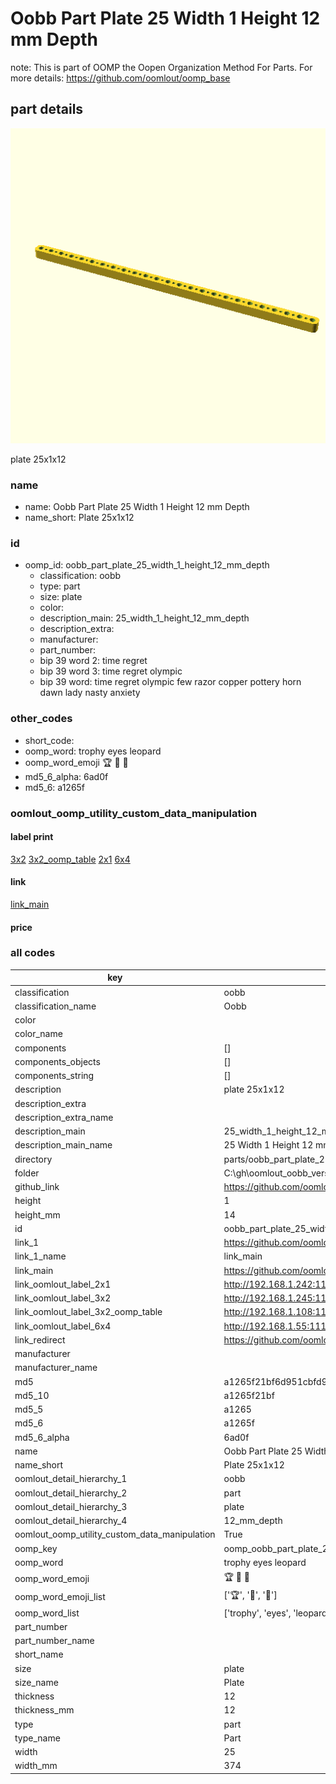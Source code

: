 # Oobb Part Plate 25 Width 1 Height 12 mm Depth  

note: This is part of OOMP the Oopen Organization Method For Parts. For more details: https://github.com/oomlout/oomp_base

##  part details
  

[![](3dpr.png)](3dpr.png)

plate 25x1x12



### name
* name: Oobb Part Plate 25 Width 1 Height 12 mm Depth
* name_short: Plate 25x1x12 
### id
* oomp_id: oobb_part_plate_25_width_1_height_12_mm_depth
  * classification: oobb
  * type: part
  * size: plate
  * color: 
  * description_main: 25_width_1_height_12_mm_depth
  * description_extra: 
  * manufacturer: 
  * part_number: 
  * bip 39 word 2: time regret
  * bip 39 word 3: time regret olympic
  * bip 39 word: time regret olympic few razor copper pottery horn dawn lady nasty anxiety

### other_codes
* short_code: 
* oomp_word: trophy eyes leopard
* oomp_word_emoji :trophy: :eyes: :leopard:
* md5_6_alpha: 6ad0f
* md5_6: a1265f






### oomlout_oomp_utility_custom_data_manipulation
#### label print
[3x2](http://192.168.1.245:1112/?label=oomp%206ad0f)
[3x2_oomp_table](http://192.168.1.108:1112/?label=oomp%206ad0f)
[2x1](http://192.168.1.242:1112/?label=oomp%206ad0f)
[6x4](http://192.168.1.55:1112/?label=oomp%206ad0f)    

#### link

[link_main](https://github.com/oomlout/oomlout_oobb_version_4_generated_parts/tree/main/navigation_oomp/oobb/part/plate/25_width_1_height_12_mm_depth/part)                              

#### price







### all codes 
| key | value |  
| --- | --- |  
| classification | oobb |  
| classification_name | Oobb |  
| color |  |  
| color_name |  |  
| components | [] |  
| components_objects | [] |  
| components_string | [] |  
| description | plate 25x1x12 |  
| description_extra |  |  
| description_extra_name |  |  
| description_main | 25_width_1_height_12_mm_depth |  
| description_main_name | 25 Width 1 Height 12 mm Depth |  
| directory | parts/oobb_part_plate_25_width_1_height_12_mm_depth |  
| folder | C:\gh\oomlout_oobb_version_4_generated_parts\parts\oobb_part_plate_25_width_1_height_12_mm_depth |  
| github_link | https://github.com/oomlout/oomlout_oomp_part_src/tree/main/parts/oobb_part_plate_25_width_1_height_12_mm_depth |  
| height | 1 |  
| height_mm | 14 |  
| id | oobb_part_plate_25_width_1_height_12_mm_depth |  
| link_1 | https://github.com/oomlout/oomlout_oobb_version_4_generated_parts/tree/main/navigation_oomp/oobb/part/plate/25_width_1_height_12_mm_depth/part |  
| link_1_name | link_main |  
| link_main | https://github.com/oomlout/oomlout_oobb_version_4_generated_parts/tree/main/navigation_oomp/oobb/part/plate/25_width_1_height_12_mm_depth/part |  
| link_oomlout_label_2x1 | http://192.168.1.242:1112/?label=oomp%206ad0f |  
| link_oomlout_label_3x2 | http://192.168.1.245:1112/?label=oomp%206ad0f |  
| link_oomlout_label_3x2_oomp_table | http://192.168.1.108:1112/?label=oomp%206ad0f |  
| link_oomlout_label_6x4 | http://192.168.1.55:1112/?label=oomp%206ad0f |  
| link_redirect | https://github.com/oomlout/oomlout_oobb_version_4_generated_parts/tree/main/parts/oobb_plate_25_01_12 |  
| manufacturer |  |  
| manufacturer_name |  |  
| md5 | a1265f21bf6d951cbfd9555934ad2f12 |  
| md5_10 | a1265f21bf |  
| md5_5 | a1265 |  
| md5_6 | a1265f |  
| md5_6_alpha | 6ad0f |  
| name | Oobb Part Plate 25 Width 1 Height 12 mm Depth |  
| name_short | Plate 25x1x12  |  
| oomlout_detail_hierarchy_1 | oobb |  
| oomlout_detail_hierarchy_2 | part |  
| oomlout_detail_hierarchy_3 | plate |  
| oomlout_detail_hierarchy_4 | 12_mm_depth |  
| oomlout_oomp_utility_custom_data_manipulation | True |  
| oomp_key | oomp_oobb_part_plate_25_width_1_height_12_mm_depth |  
| oomp_word | trophy eyes leopard |  
| oomp_word_emoji | :trophy: :eyes: :leopard: |  
| oomp_word_emoji_list | [':trophy:', ':eyes:', ':leopard:'] |  
| oomp_word_list | ['trophy', 'eyes', 'leopard'] |  
| part_number |  |  
| part_number_name |  |  
| short_name |  |  
| size | plate |  
| size_name | Plate |  
| thickness | 12 |  
| thickness_mm | 12 |  
| type | part |  
| type_name | Part |  
| width | 25 |  
| width_mm | 374 |  
